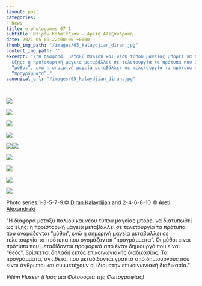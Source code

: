 ```yaml
---
layout: post
categories:
- News
title: e-photogames 07_1
subtitle: Ντιράν Καλαϊτζιάν - Αρετή Αλεξανδράκη
date: 2021-05-09 22:00:00 +0000
thumb_img_path: "/images/05_kalaydjian_diran.jpg"
content_img_path: ''
excerpt: "\"Η διαφορά  μεταξύ παλιού και νέου τύπου μαγείας μπορεί να διατυπωθεί ως
  εξής: η προϊστορική μαγεία μεταβάλλει σε τελετουργία τα πρότυπα που ονομάζονται
  “μύθοι”, ενώ η σημερινή μαγεία μεταβάλλει σε τελετουργία τα πρότυπα που ονομάζονται
  “προγράμματα”."
canonical_url: "/images/05_kalaydjian_diran.jpg"

---
```

![](/images/01_diran_kalaydjian.jpg)

![](/images/02_alexandraki_areti.jpg)

![](/images/03_kalaydjian_diran.jpg)

![](/images/04_areti_alexandraki.jpg)

![](/images/05_kalaydjian_diran.jpg)![](/images/06_alexandraki_areti.jpg)

![](/images/07_kalaydjian_diran.jpg)

![](/images/08_alexandraki_areti.jpg)

![](/images/09_kalaydjian_diran.jpg)

![](/images/10_alexandraki_areti_.jpg)

Photo series:1-3-5-7-9.© <a href="https://www.facebook.com/diran.kalaydjian" target="blank">Diran Kalaydjian</a>  and  2-4-6-8-10  © <a href="https://www.facebook.com/aretialexandraki" target="blank">Areti Alexandraki</a>

"Η διαφορά  μεταξύ παλιού και νέου τύπου μαγείας μπορεί να διατυπωθεί ως εξής: η προϊστορική μαγεία μεταβάλλει σε τελετουργία τα πρότυπα που ονομάζονται “μύθοι”, ενώ η σημερινή μαγεία μεταβάλλει σε τελετουργία τα πρότυπα που ονομάζονται “προγράμματα”. Οι μύθοι είναι πρότυπα που μεταδίδονται προφορικά από έναν δημιουργό που είναι “θεός”, βρίσκεται δηλαδή εκτός επικοινωνιακής διαδικασίας. Τα προγράμματα, αντίθετα, που μεταδίδονται γραπτά από δημιουργούς που είναι άνθρωποι και συμμετέχουν οι ίδιοι στην επικοινωνιακή διαδικασία."

_Vilém Flusser (Προς μια Φιλοσοφία της Φωτογραφίας)_